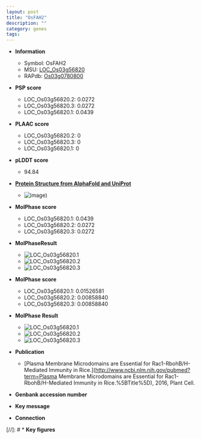 ```yaml
---
layout: post
title: "OsFAH2"
description: ""
category: genes
tags: 
---
```


* **Information**  
    + Symbol: OsFAH2  
    + MSU: [LOC_Os03g56820](http://rice.plantbiology.msu.edu/cgi-bin/ORF_infopage.cgi?orf=LOC_Os03g56820)  
    + RAPdb: [Os03g0780800](http://rapdb.dna.affrc.go.jp/viewer/gbrowse_details/irgsp1?name=Os03g0780800)  

* **PSP score**  
    + LOC_Os03g56820.2: 0.0272 
    + LOC_Os03g56820.3: 0.0272 
    + LOC_Os03g56820.1: 0.0439 

* **PLAAC score**  
    + LOC_Os03g56820.2: 0 
    + LOC_Os03g56820.3: 0 
    + LOC_Os03g56820.1: 0 

* **pLDDT score**
    + 94.84

* **[Protein Structure from AlphaFold and UniProt](https://www.uniprot.org/uniprotkb/Q9AY73/entry#structure)**
    + ![image](https://ricepsp.github.io/images/Q9/AF-Q9AY73-F1.png))

* **MolPhase score**
    + LOC_Os03g56820.1: 0.0439
    + LOC_Os03g56820.2: 0.0272
    + LOC_Os03g56820.3: 0.0272

* **MolPhaseResult**
    + ![LOC_Os03g56820.1](https://ricepsp.github.io/pictures/LOC_Os03g/LOC_Os03g56820.1.png)
    + ![LOC_Os03g56820.2](https://ricepsp.github.io/pictures/LOC_Os03g/LOC_Os03g56820.2.png)
    + ![LOC_Os03g56820.3](https://ricepsp.github.io/pictures/LOC_Os03g/LOC_Os03g56820.3.png)

* **MolPhase score**
    + LOC_Os03g56820.1: 0.01526581
    + LOC_Os03g56820.2: 0.00858840
    + LOC_Os03g56820.3: 0.00858840

* **MolPhase Result**
    + ![LOC_Os03g56820.1](https://304243504.github.io/Pictures/LOC_Os03g/LOC_Os03g56820.1.png)
    + ![LOC_Os03g56820.2](https://304243504.github.io/Pictures/LOC_Os03g/LOC_Os03g56820.2.png)
    + ![LOC_Os03g56820.3](https://304243504.github.io/Pictures/LOC_Os03g/LOC_Os03g56820.3.png)

* **Publication**  
    + [Plasma Membrane Microdomains are Essential for Rac1-RbohB/H-Mediated Immunity in Rice.](http://www.ncbi.nlm.nih.gov/pubmed?term=Plasma Membrane Microdomains are Essential for Rac1-RbohB/H-Mediated Immunity in Rice.%5BTitle%5D), 2016, Plant Cell.

* **Genbank accession number**  

* **Key message**  

* **Connection**  

[//]: # * **Key figures**  


